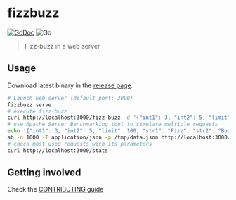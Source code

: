 # fizzbuzz

[![GoDoc](https://godoc.org/l-lin/fizzbuzz?status.svg)](https://pkg.go.dev/github.com/l-lin/fizzbuzz)
![Go](https://github.com/l-lin/fizzbuzz/workflows/Go/badge.svg)

> Fizz-buzz in a web server

## Usage

Download latest binary in the [release page](https://github.com/l-lin/fizzbuzz/releases).

```bash
# Launch web server (default port: 3000)
fizzbuzz serve
# execute fizz-buzz
curl http://localhost:3000/fizz-buzz -d '{"int1": 3, "int2": 5, "limit": 100, "str1": "Fizz", "str2": "Buzz"}'
# use Apache Server Benchmarking tool to simulate multiple requests
echo '{"int1": 3, "int2": 5, "limit": 100, "str1": "Fizz", "str2": "Buzz"}' > /tmp/data.json
ab -n 1000 -T application/json -p /tmp/data.json http://localhost:3000/fizz-buzz
# check most used requests with its parameters
curl http://localhost:3000/stats
```

## Getting involved

Check the [CONTRIBUTING guide](.github/CONTRIBUTING.md)

